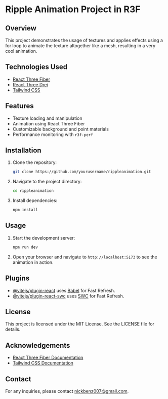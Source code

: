 # Ripple Animation Project in R3F

## Overview

This project demonstrates the usage of textures and applies effects using a for loop to animate the texture altogether like a mesh, resulting in a very cool animation.

## Technologies Used

- [React Three Fiber](https://github.com/pmndrs/react-three-fiber)
- [React Three Drei](https://github.com/pmndrs/drei)
- [Tailwind CSS](https://tailwindcss.com/)

## Features

- Texture loading and manipulation
- Animation using React Three Fiber
- Customizable background and point materials
- Performance monitoring with `r3f-perf`

## Installation

1. Clone the repository:
   ```sh
   git clone https://github.com/yourusername/rippleanimation.git
   ```
2. Navigate to the project directory:
   ```sh
   cd rippleanimation
   ```
3. Install dependencies:
   ```sh
   npm install
   ```

## Usage

1. Start the development server:
   ```sh
   npm run dev
   ```
2. Open your browser and navigate to `http://localhost:5173` to see the animation in action.

## Plugins

- [@vitejs/plugin-react](https://github.com/vitejs/vite-plugin-react/blob/main/packages/plugin-react/README.md) uses [Babel](https://babeljs.io/) for Fast Refresh.
- [@vitejs/plugin-react-swc](https://github.com/vitejs/vite-plugin-react-swc) uses [SWC](https://swc.rs/) for Fast Refresh.

## License

This project is licensed under the MIT License. See the LICENSE file for details.

## Acknowledgements

- [React Three Fiber Documentation](https://docs.pmnd.rs/react-three-fiber/getting-started/introduction)
- [Tailwind CSS Documentation](https://tailwindcss.com/docs)

## Contact

For any inquiries, please contact [nickbenz007@gmail.com](mailto:nickbenz007@gmail.com).
